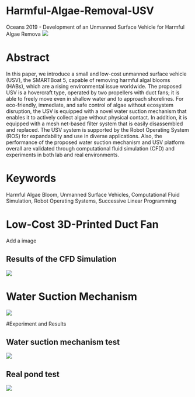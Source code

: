 # Harmful-Algae-Removal-USV
Oceans 2019 - Development of an Unmanned Surface Vehicle for Harmful Algae Remova
![](https://github.com/SMARTlab-Purdue/Harmful-Algae-Removal-USV/blob/master/Images/overall_hardware.png)

# **Abstract**
In this paper, we introduce a small and low-cost unmanned surface vehicle (USV), the SMARTBoat 5, capable of removing harmful algal blooms (HABs), which are a rising environmental issue worldwide. The proposed USV is a hovercraft type, operated by two propellers with duct fans; it is able to freely move even in shallow water and to approach shorelines. For eco-friendly, immediate, and safe control of algae without ecosystem disruption, the USV is equipped with a novel water suction mechanism that enables it to actively collect algae without physical contact. In addition, it is equipped with a mesh net-based filter system that is easily disassembled and replaced. The USV system is supported by the Robot Operating System (ROS) for expandability and use in diverse applications. Also, the performance of the proposed water suction mechanism and USV platform overall are validated through computational fluid simulation (CFD) and experiments in both lab and real environments.

# **Keywords**
Harmful Algae Bloom, Unmanned Surface Vehicles, Computational Fluid Simulation, Robot Operating Systems, Successive Linear Programming

# Low-Cost 3D-Printed Duct Fan
Add a image

## Results of the CFD Simulation
![](https://github.com/SMARTlab-Purdue/Harmful-Algae-Removal-USV/blob/master/Images/duct_fan_CFD.png)

# Water Suction Mechanism
![]( https://github.com/SMARTlab-Purdue/Harmful-Algae-Removal-USV/blob/master/Images/water_current_generator.png)

#Experiment and Results

## Water suction mechanism test
![](https://github.com/SMARTlab-Purdue/Harmful-Algae-Removal-USV/blob/master/Images/lab_experiment.png)
## Real pond test
![](https://github.com/SMARTlab-Purdue/Harmful-Algae-Removal-USV/blob/master/Images/outdoor_experiment.png)
